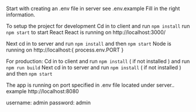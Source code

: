 Start with creating an .env file in server see .env.example 
Fill in the right information. 

To setup the project for development
Cd in to client and run `npm install`
run `npm start` to start React
React is running on http://localhost:3000/

Next cd in to server and run `npm install` and then `npm start`
Node is running on http://localhost:{ process.env.PORT }

For production: 
Cd in to client and run `npm install` ( if not installed ) and run `npm run build`
Next cd in to server and run `npm install` ( if not installed ) and then `npm start`

The app is running on port specified in .env file located under server.. 
example http://localhost:8080 

username: admin 
password: admin 



